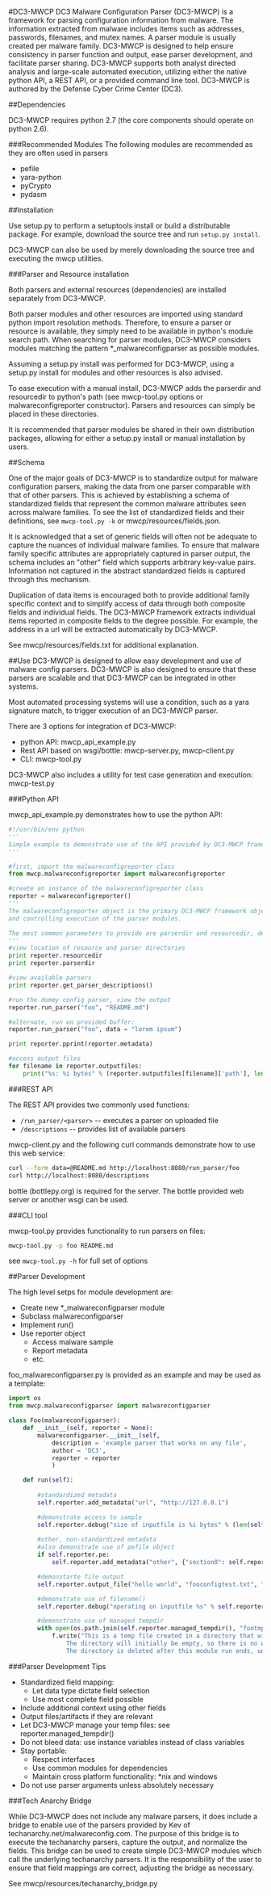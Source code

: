 #DC3-MWCP
DC3 Malware Configuration Parser (DC3-MWCP) is a framework for parsing configuration information from malware.
The information extracted from malware includes items such as addresses, passwords, filenames, and
mutex names. A parser module is usually created per malware family.
DC3-MWCP is designed to help ensure consistency in parser function and output, ease parser development,
and facilitate parser sharing. DC3-MWCP supports both analyst directed analysis and
large-scale automated execution, utilizing either the native python API, a REST API, or a provided
command line tool. DC3-MWCP is authored by the Defense Cyber Crime Center (DC3).

##Dependencies

DC3-MWCP requires python 2.7 (the core components should operate on python 2.6).

###Recommended Modules
The following modules are recommended as they are often used in parsers
- pefile
- yara-python
- pyCrypto
- pydasm

##Installation

Use setup.py to perform a setuptools install or build a distributable package. For 
example, download the source tree and run `setup.py install`.

DC3-MWCP can also be used by merely downloading the source tree and executing the mwcp utilities.

###Parser and Resource installation

Both parsers and external resources (dependencies) are installed separately from DC3-MWCP.

Both parser modules and other resources are imported using standard python import resolution methods.
Therefore, to ensure a parser or resource is available, they simply need to be available in python's
module search path. When
searching for parser modules, DC3-MWCP considers modules matching the pattern *_malwareconfigparser as possible
modules.

Assuming a setup.py install was performed for DC3-MWCP, using a setup.py install for modules and other
resources is also advised. 

To ease execution with a manual install, DC3-MWCP adds the parserdir and resourcedir
to python's path (see mwcp-tool.py options or malwareconfigreporter constructor). Parsers and resources
can simply be placed in these directories. 

It is recommended that parser modules be shared in their own distribution packages, allowing for either
a setup.py install or manual installation by users.

##Schema

One of the major goals of DC3-MWCP is to standardize output for malware configuration parsers, making the data
from one parser comparable with that of other parsers. This is achieved by establishing a schema of 
standardized fields that represent the common malware attributes seen across malware families. To see the
list of standardized fields and their definitions, see `mwcp-tool.py -k` or mwcp/resources/fields.json.

It is acknowledged that a set of generic fields will often not be adequate to capture the nuances of
individual malware families. To ensure that malware family specific attributes are appropriately captured
in parser output, the schema includes an "other" field which supports arbitrary key-value pairs. Information
not captured in the abstract standardized fields is captured through this mechanism.

Duplication of data items is encouraged both to provide additional family specific context and to
simplify access of data through both composite fields and individual fields. The DC3-MWCP framework extracts
individual items reported in composite fields to the degree possible. For example, the address in a url
will be extracted automatically by DC3-MWCP.

See mwcp/resources/fields.txt for additional explanation.


##Use
DC3-MWCP is designed to allow easy development and use of malware config parsers. DC3-MWCP is also designed to ensure
that these parsers are scalable and that DC3-MWCP can be integrated in other systems.

Most automated processing systems will use a condition, such as a yara signature match, to trigger execution
of an DC3-MWCP parser.

There are 3 options for integration of DC3-MWCP:
- python API: mwcp_api_example.py
- Rest API based on wsgi/bottle: mwcp-server.py, mwcp-client.py
- CLI: mwcp-tool.py

DC3-MWCP also includes a utility for test case generation and execution: mwcp-test.py

###Python API

mwcp_api_example.py demonstrates how to use the python API:

```python
#!/usr/bin/env python
'''
Simple example to demonstrate use of the API provided by DC3-MWCP framework.
'''

#first, import the malwareconfigreporter class
from mwcp.malwareconfigreporter import malwareconfigreporter

#create an instance of the malwareconfigreporter class
reporter = malwareconfigreporter()
'''
The malwareconfigreporter object is the primary DC3-MWCP framework object, containing most input and output data
and controlling execution of the parser modules.

The most common parameters to provide are parserdir and resourcedir, depending upon your installation.
'''
#view location of resource and parser directories
print reporter.resourcedir
print reporter.parserdir

#view available parsers
print reporter.get_parser_descriptions()

#run the dummy config parser, view the output
reporter.run_parser("foo", "README.md")

#alternate, run on provided buffer:
reporter.run_parser("foo", data = "lorem ipsum")

print reporter.pprint(reporter.metadata)

#access output files
for filename in reporter.outputfiles:
    print("%s: %i bytes" % (reporter.outputfiles[filename]['path'], len(reporter.outputfiles[filename]['data'])))

```

###REST API

The REST API provides two commonly used functions:

* ```/run_parser/<parser>``` -- executes a parser on uploaded file
* ```/descriptions``` -- provides list of available parsers

mwcp-client.py and the following curl commands demonstrate how to use this web service:
```sh
curl --form data=@README.md http://localhost:8080/run_parser/foo
curl http://localhost:8080/descriptions
```

bottle (bottlepy.org) is required for the server. The bottle provided web server
or another wsgi can be used.

###CLI tool

mwcp-tool.py provides functionality to run parsers on files:

```sh
mwcp-tool.py -p foo README.md
```

see ```mwcp-tool.py -h``` for full set of options


##Parser Development

The high level setps for module development are:

- Create new *_malwareconfigparser module
- Subclass malwareconfigparser
- Implement run()
- Use reporter object
  - Access malware sample
  - Report metadata
  - etc.

foo_malwareconfigparser.py is provided as an example and may be used as a template:


```python
import os
from mwcp.malwareconfigparser import malwareconfigparser

class Foo(malwareconfigparser):  
    def __init__(self, reporter = None):
        malwareconfigparser.__init__(self,
            description = 'example parser that works on any file',
            author = 'DC3',
            reporter = reporter
            )

    def run(self):
            
        #standardized metadata
        self.reporter.add_metadata("url", "http://127.0.0.1")

        #demonstrate access to sample
        self.reporter.debug("size of inputfile is %i bytes" % (len(self.reporter.data)))
        
        #other, non-standardized metadata
        #also demonstrate use of pefile object
        if self.reporter.pe:
            self.reporter.add_metadata("other", {"section0": self.reporter.pe.sections[0].Name.rstrip('\x00')})

        #demonstarte file output
        self.reporter.output_file("hello world", "fooconfigtest.txt", "example output file")

        #demonstrate use of filename()
        self.reporter.debug("operating on inputfile %s" % self.reporter.filename())

        #demonstrate use of managed tempdir
        with open(os.path.join(self.reporter.managed_tempdir(), "footmp.txt"), "w") as f:
            f.write("This is a temp file created in a directory that will be managed by the mwcp framework. \
                The directory will initially be empty, so there is no worry about name collisions. \
                The directory is deleted after this module run ends, unless tempcleanup is disabled.")

```

###Parser Development Tips
- Standardized field mapping:
  - Let data type dictate field selection
  - Use most complete field possible
- Include additional context using other fields
- Output files/artifacts if they are relevant
- Let DC3-MWCP manage your temp files: see reporter.managed_tempdir()
- Do not bleed data: use instance variables instead of class variables
- Stay portable: 
  - Respect interfaces
  - Use common modules for dependencies
  - Maintain cross platform functionality: *nix and windows
- Do not use parser arguments unless absolutely necessary

###Tech Anarchy Bridge

While DC3-MWCP does not include any malware parsers, it does include a bridge to enable use
of the parsers provided by Kev of techanarchy.net/malwareconfig.com. The purpose
of this bridge is to execute the techanarchy parsers, capture the output, and normalize
the fields. This bridge can be used to create simple DC3-MWCP modules which call the underlying
techanarchy parsers. It is the responsibility of the user to ensure that field mappings are
correct, adjusting the bridge as necessary.

See mwcp/resources/techanarchy_bridge.py








